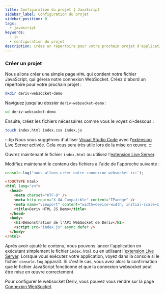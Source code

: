 ```yaml
---
title: Configuration du projet | JavaScript
sidebar_label: Configuration du projet
sidebar_position: 0
tags:
  - javascript
keywords:
  - js
  - configuration du projet
description: Créez un répertoire pour votre prochain projet d'application de négociation API à l'aide d'une WebSocket.
---
```


### Créer un projet

Nous allons créer une simple page `HTML` qui contient notre fichier JavaScript, qui gérera notre connexion WebSocket. Créez d'abord un répertoire pour votre prochain projet :

```bash
mkdir deriv-websocket-demo
```

Naviguez jusqu'au dossier `deriv-websocket-demo` :

```bash
cd deriv-websocket-demo
```

Ensuite, créez les fichiers nécessaires comme vous le voyez ci-dessous :

```bash
touch index.html index.css index.js
```

:::tip
Nous vous suggérons d'utiliser [Visual Studio Code](https://code.visualstudio.com/) avec l'[extension Live Server](https://marketplace.visualstudio.com/items?itemName=ritwickdey.LiveServer) activée. Cela vous sera très utile lors de la mise en œuvre.
:::

Ouvrez maintenant le fichier `index.html` ou utilisez l'[extension Live Server](https://marketplace.visualstudio.com/items?itemName=ritwickdey.LiveServer).

Modifiez maintenant le contenu des fichiers à l'aide de l'approche suivante :

```js title="index.js" showLineNumbers
console.log('nous allons créer notre connexion websocket ici');
```

```html title="index.html" showLineNumbers
<!DOCTYPE html>
<html lang="en">
  <head>
    <meta charset="UTF-8" />
    <meta http-equiv="X-UA-Compatible" content="IE=edge" />
    <meta name="viewport" content="width=device-width, initial-scale=1.0" />
    <title>Deriv HTML JS Demo</title>
  </head>
  <body>
    <h2>Démonstration de l'API WebSocket de Deriv</h2>
    <script src="index.js" async defer />
  </body>
</html>
```

Après avoir ajouté le contenu, nous pouvons lancer l'application en exécutant simplement le fichier `index.html` ou en utilisant l'<a href="https://marketplace.visualstudio.com/items?itemName=ritwickdey.LiveServer" target="_blank">extension Live Server</a>. Lorsque vous exécutez votre application, voyez dans la console si le fichier `console.log` apparaît. Si c'est le cas, vous avez alors la confirmation que le fichier JavaScript fonctionne et que la connexion websocket peut être mise en œuvre correctement.

Pour configurer le websocket Deriv, vous pouvez vous rendre sur la page [Connexion WebSocket](/docs/languages/javascript/websocket-connection).
